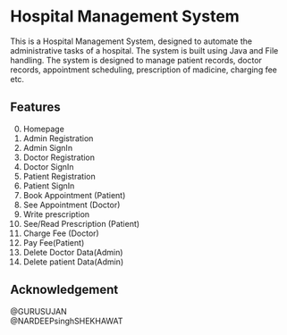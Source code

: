 # **Hospital Management System**

This is a Hospital Management System, designed to automate the administrative tasks of a hospital. The system is built using Java and File handling. The system is designed to manage patient records, doctor records, appointment scheduling, prescription of madicine, charging fee etc.

## **Features**

0. Homepage
1. Admin Registration  
2. Admin SignIn  
3. Doctor Registration  
4. Doctor SignIn  
5. Patient Registration  
6. Patient SignIn  
7. Book Appointment (Patient)  
8. See Appointment (Doctor)  
9. Write prescription  
10. See/Read Prescription (Patient)
11. Charge Fee (Doctor)
12. Pay Fee(Patient)
13. Delete Doctor Data(Admin)
14. Delete patient Data(Admin)

## Acknowledgement

@GURUSUJAN  
@NARDEEPsinghSHEKHAWAT  
